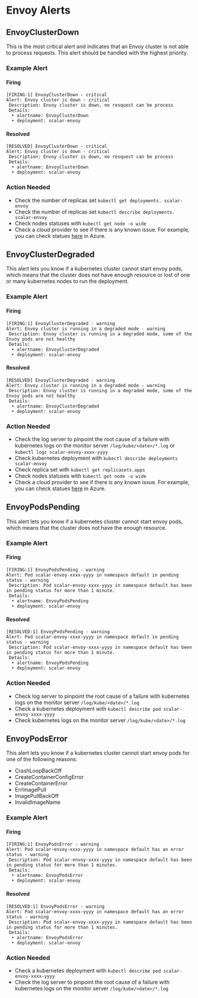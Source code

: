# Envoy Alerts

## EnvoyClusterDown

This is the most critical alert and indicates that an Envoy cluster is not able to process requests. This alert should be handled with the highest priority.

### Example Alert

#### Firing

```
[FIRING:1] EnvoyClusterDown - critical
Alert: Envoy cluster is down - critical
 Description: Envoy cluster is down, no resquest can be process
 Details:
  • alertname: EnvoyClusterDown
  • deployment: scalar-envoy
```

#### Resolved

```
[RESOLVED] EnvoyClusterDown - critical
Alert: Envoy cluster is down - critical
 Description: Envoy cluster is down, no resquest can be process
 Details:
  • alertname: EnvoyClusterDown
  • deployment: scalar-envoy
```

### Action Needed

* Check the number of replicas set `kubectl get deployments. scalar-envoy`
* Check the number of replicas set `kubectl describe deployments. scalar-envoy`
* Check nodes statuses with `kubectl get node -o wide`
* Check a cloud provider to see if there is any known issue. For example, you can check statues [here](https://status.azure.com/en-us/status) in Azure.

## EnvoyClusterDegraded

This alert lets you know if a kubernetes cluster cannot start envoy pods, which means that the cluster does not have enough resource or lost of one or many kubernetes nodes to run the deployment.

### Example Alert

#### Firing

```
[FIRING:1] EnvoyClusterDegraded - warning
Alert: Envoy cluster is running in a degraded mode - warning
 Description: Envoy cluster is running in a degraded mode, some of the Envoy pods are not healthy
 Details:
  • alertname: EnvoyClusterDegraded
  • deployment: scalar-envoy
```

#### Resolved

```
[RESOLVED] EnvoyClusterDegraded - warning
Alert: Envoy cluster is running in a degraded mode - warning
 Description: Envoy cluster is running in a degraded mode, some of the Envoy pods are not healthy
 Details:
  • alertname: EnvoyClusterDegraded
  • deployment: scalar-envoy
```

### Action Needed

* Check the log server to pinpoint the root cause of a failure with kubernetes logs on the monitor server `/log/kube/<date>/*.log` or `kubectl logs scalar-envoy-xxxx-yyyy`
* Check kubernetes deployment with `kubectl describe deployments scalar-envoy`
* Check replica set with `kubectl get replicasets.apps`
* Check nodes statuses with `kubectl get node -o wide`
* Check a cloud provider to see if there is any known issue. For example, you can check statues [here](https://status.azure.com/en-us/status) in Azure.

## EnvoyPodsPending

This alert lets you know if a kubernetes cluster cannot start envoy pods, which means that the cluster does not have the enough resource.

### Example Alert

#### Firing

```
[FIRING:1] EnvoyPodsPending - warning
Alert: Pod scalar-envoy-xxxx-yyyy in namespace default in pending status - warning
 Description: Pod scalar-envoy-xxxx-yyyy in namespace default has been in pending status for more than 1 minute.
 Details:
  • alertname: EnvoyPodsPending
  • deployment: scalar-envoy
```

#### Resolved

```
[RESOLVED:1] EnvoyPodsPending - warning
Alert: Pod scalar-envoy-xxxx-yyyy in namespace default in pending status - warning
 Description: Pod scalar-envoy-xxxx-yyyy in namespace default has been in pending status for more than 1 minute.
 Details:
  • alertname: EnvoyPodsPending
  • deployment: scalar-envoy
```

### Action Needed

* Check log server to pinpoint the root cause of a failure with kubernetes logs on the monitor server `/log/kube/<date>/*.log`
* Check a kubernetes deployment with `kubectl describe pod scalar-envoy-xxxx-yyyy`
* Check kubernetes logs on the monitor server `/log/kube/<date>/*.log`

## EnvoyPodsError

This alert lets you know if a kubernetes cluster cannot start envoy pods for one of the following reasons:

* CrashLoopBackOff
* CreateContainerConfigError
* CreateContainerError
* ErrImagePull
* ImagePullBackOff
* InvalidImageName

### Example Alert

#### Firing

```
[FIRING:1] EnvoyPodsError - warning
Alert: Pod scalar-envoy-xxxx-yyyy in namespace default has an error status - warning
 Description: Pod scalar-envoy-xxxx-yyyy in namespace default has been in pending status for more than 1 minutes.
 Details:
  • alertname: EnvoyPodsError
  • deployment: scalar-envoy
```

#### Resolved

```
[RESOLVED:1] EnvoyPodsError - warning
Alert: Pod scalar-envoy-xxxx-yyyy in namespace default has an error status - warning
 Description: Pod scalar-envoy-xxxx-yyyy in namespace default has been in pending status for more than 1 minutes.
 Details:
  • alertname: EnvoyPodsError
  • deployment: scalar-envoy
```

### Action Needed

* Check a kubernetes deployment with `kubectl describe pod scalar-envoy-xxxx-yyyy`
* Check the log server to pinpoint the root cause of a failure with kubernetes logs on the monitor server `/log/kube/<date>/*.log`
